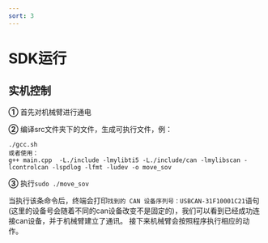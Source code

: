 ```yaml
---
sort: 3
---
```


# SDK运行

## 实机控制

**①** 首先对机械臂进行通电

**②** 编译src文件夹下的文件，生成可执行文件，例：

```shell
./gcc.sh
或者使用：
g++ main.cpp  -L./include -lmylibti5 -L./include/can -lmylibscan -lcontrolcan -lspdlog -lfmt -ludev -o move_sov
```

**③** 执行`sudo ./move_sov`

当执行该条命令后，终端会打印`找到的 CAN 设备序列号：USBCAN-31F10001C21`语句(这里的设备号会随着不同的can设备改变不是固定的)，我们可以看到已经成功连接can设备，并于机械臂建立了通讯。
接下来机械臂会按照程序执行相应的动作。

